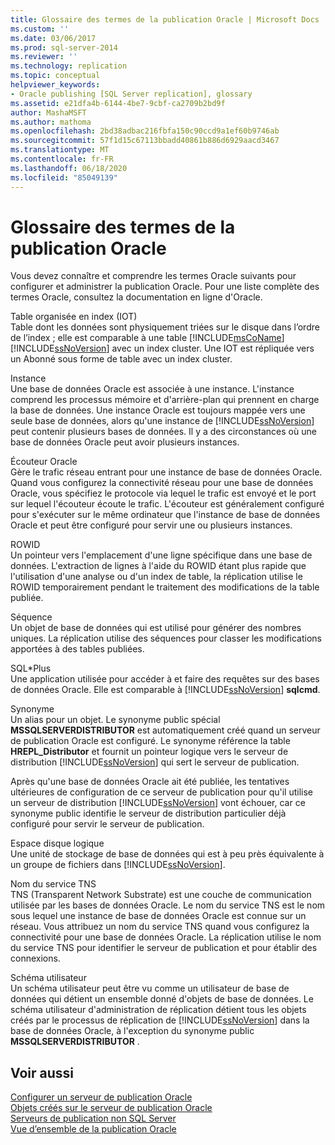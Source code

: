 ```yaml
---
title: Glossaire des termes de la publication Oracle | Microsoft Docs
ms.custom: ''
ms.date: 03/06/2017
ms.prod: sql-server-2014
ms.reviewer: ''
ms.technology: replication
ms.topic: conceptual
helpviewer_keywords:
- Oracle publishing [SQL Server replication], glossary
ms.assetid: e21dfa4b-6144-4be7-9cbf-ca2709b2bd9f
author: MashaMSFT
ms.author: mathoma
ms.openlocfilehash: 2bd38adbac216fbfa150c90ccd9a1ef60b9746ab
ms.sourcegitcommit: 57f1d15c67113bbadd40861b886d6929aacd3467
ms.translationtype: MT
ms.contentlocale: fr-FR
ms.lasthandoff: 06/18/2020
ms.locfileid: "85049139"
---
```

# <a name="glossary-of-terms-for-oracle-publishing"></a>Glossaire des termes de la publication Oracle
  Vous devez connaître et comprendre les termes Oracle suivants pour configurer et administrer la publication Oracle. Pour une liste complète des termes Oracle, consultez la documentation en ligne d'Oracle.  
  
 Table organisée en index (IOT)  
 Table dont les données sont physiquement triées sur le disque dans l’ordre de l’index ; elle est comparable à une table [!INCLUDE[msCoName](../../../includes/msconame-md.md)] [!INCLUDE[ssNoVersion](../../../includes/ssnoversion-md.md)] avec un index cluster. Une IOT est répliquée vers un Abonné sous forme de table avec un index cluster.  
  
 Instance  
 Une base de données Oracle est associée à une instance. L'instance comprend les processus mémoire et d'arrière-plan qui prennent en charge la base de données. Une instance Oracle est toujours mappée vers une seule base de données, alors qu'une instance de [!INCLUDE[ssNoVersion](../../../includes/ssnoversion-md.md)] peut contenir plusieurs bases de données. Il y a des circonstances où une base de données Oracle peut avoir plusieurs instances.  
  
 Écouteur Oracle  
 Gère le trafic réseau entrant pour une instance de base de données Oracle. Quand vous configurez la connectivité réseau pour une base de données Oracle, vous spécifiez le protocole via lequel le trafic est envoyé et le port sur lequel l'écouteur écoute le trafic. L'écouteur est généralement configuré pour s'exécuter sur le même ordinateur que l'instance de base de données Oracle et peut être configuré pour servir une ou plusieurs instances.  
  
 ROWID  
 Un pointeur vers l'emplacement d'une ligne spécifique dans une base de données. L'extraction de lignes à l'aide du ROWID étant plus rapide que l'utilisation d'une analyse ou d'un index de table, la réplication utilise le ROWID temporairement pendant le traitement des modifications de la table publiée.  
  
 Séquence  
 Un objet de base de données qui est utilisé pour générer des nombres uniques. La réplication utilise des séquences pour classer les modifications apportées à des tables publiées.  
  
 SQL\*Plus  
 Une application utilisée pour accéder à et faire des requêtes sur des bases de données Oracle. Elle est comparable à [!INCLUDE[ssNoVersion](../../../includes/ssnoversion-md.md)] **sqlcmd**.  
  
 Synonyme  
 Un alias pour un objet. Le synonyme public spécial **MSSQLSERVERDISTRIBUTOR** est automatiquement créé quand un serveur de publication Oracle est configuré. Le synonyme référence la table **HREPL_Distributor** et fournit un pointeur logique vers le serveur de distribution [!INCLUDE[ssNoVersion](../../../includes/ssnoversion-md.md)] qui sert le serveur de publication.  
  
 Après qu'une base de données Oracle ait été publiée, les tentatives ultérieures de configuration de ce serveur de publication pour qu'il utilise un serveur de distribution [!INCLUDE[ssNoVersion](../../../includes/ssnoversion-md.md)] vont échouer, car ce synonyme public identifie le serveur de distribution particulier déjà configuré pour servir le serveur de publication.  
  
 Espace disque logique  
 Une unité de stockage de base de données qui est à peu près équivalente à un groupe de fichiers dans [!INCLUDE[ssNoVersion](../../../includes/ssnoversion-md.md)].  
  
 Nom du service TNS  
 TNS (Transparent Network Substrate) est une couche de communication utilisée par les bases de données Oracle. Le nom du service TNS est le nom sous lequel une instance de base de données Oracle est connue sur un réseau. Vous attribuez un nom du service TNS quand vous configurez la connectivité pour une base de données Oracle. La réplication utilise le nom du service TNS pour identifier le serveur de publication et pour établir des connexions.  
  
 Schéma utilisateur  
 Un schéma utilisateur peut être vu comme un utilisateur de base de données qui détient un ensemble donné d'objets de base de données. Le schéma utilisateur d'administration de réplication détient tous les objets créés par le processus de réplication de [!INCLUDE[ssNoVersion](../../../includes/ssnoversion-md.md)] dans la base de données Oracle, à l'exception du synonyme public **MSSQLSERVERDISTRIBUTOR** .  
  
## <a name="see-also"></a>Voir aussi  
 [Configurer un serveur de publication Oracle](configure-an-oracle-publisher.md)   
 [Objets créés sur le serveur de publication Oracle](objects-created-on-the-oracle-publisher.md)   
 [Serveurs de publication non SQL Server](non-sql-server-publishers.md)   
 [Vue d’ensemble de la publication Oracle](oracle-publishing-overview.md)  
  
  
